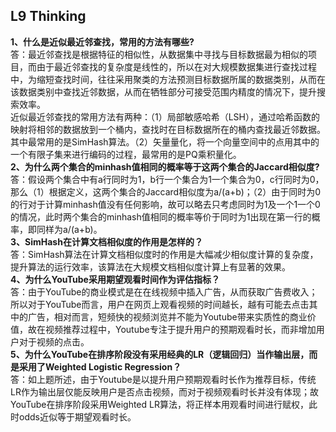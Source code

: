## L9 Thinking
**1、什么是近似最近邻查找，常用的方法有哪些?**  
答：最近邻查找是根据特征的相似性，从数据集中寻找与目标数据最为相似的项目，而由于最近邻查找的复杂度是线性的，所以在对大规模数据集进行查找过程中，为缩短查找时间，往往采用聚类的方法预测目标数据所属的数据类别，从而在该数据类别中查找近邻数据，从而在牺牲部分可接受范围内精度的情况下，提升搜索效率。  
近似最近邻查找的常用方法有两种：（1）局部敏感哈希（LSH），通过哈希函数的映射将相邻的数据放到一个桶内，查找时在目标数据所在的桶内查找最近邻数据。其中最常用的是SimHash算法。（2）矢量量化，将一个向量空间中的点用其中的一个有限子集来进行编码的过程，最常用的是PQ乘积量化。  
**2、为什么两个集合的minhash值相同的概率等于这两个集合的Jaccard相似度?**  
答：假设两个集合中有a行同时为1，b行一个集合为1一个集合为0，c行同时为0，那么（1）根据定义，这两个集合的Jaccard相似度为a/(a+b)；（2）由于同时为0的行对于计算minhash值没有任何影响，故可以略去只考虑同时为1及一个1一个0的情况，此时两个集合的minhash值相同的概率等价于同时为1出现在第一行的概率，即同样为a/(a+b)。  
**3、SimHash在计算文档相似度的作用是怎样的？**  
答：SimHash算法在计算文档相似度时的作用是大幅减少相似度计算的复杂度，提升算法的运行效率，该算法在大规模文档相似度计算上有显著的效果。  
**4、为什么YouTube采用期望观看时间作为评估指标？**  
答：由于YouTube的商业模式是在在线视频中插入广告，从而获取广告费收入；所以对于YouTube而言，用户在网页上观看视频的时间越长，越有可能去点击其中的广告，相对而言，短频快的视频浏览并不能为Youtube带来实质性的商业价值，故在视频推荐过程中，Youtube专注于提升用户的预期观看时长，而非增加用户对于视频的点击。  
**5、为什么YouTube在排序阶段没有采用经典的LR（逻辑回归）当作输出层，而是采用了Weighted Logistic Regression？**  
答：如上题所述，由于Youtube是以提升用户预期观看时长作为推荐目标，传统LR作为输出层仅能反映用户是否点击视频，而对于视频观看时长并没有体现；故YouTube在排序阶段采用Weighted LR算法，将正样本用观看时间进行赋权，此时odds近似等于期望观看时长。  
